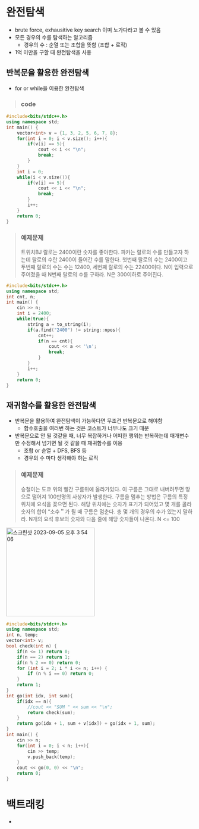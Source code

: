 # 완전탐색
- brute force, exhausitive key search 이며 노가다라고 볼 수 있음
- 모든 경우의 수를 탐색하는 알고리즘
  - 경우의 수 : 순열 또는 조합을 뜻함 (조합 + 로직)
- 1억 미만을 구할 때 완전탐색을 사용

## 반복문을 활용한 완전탐색
- for or while을 이용한 완전탐색
> ### code
```cpp
#include<bits/stdc++.h>
using namespace std;  
int main() {
	vector<int> v = {1, 3, 2, 5, 6, 7, 8};
	for(int i = 0; i < v.size(); i++){
		if(v[i] == 5){
			cout << i << "\n";
			break;
		}
	} 
	int i = 0;
	while(i < v.size()){
		if(v[i] == 5){
			cout << i << "\n";
			break;
		}
		i++;
	}
	return 0; 
}
```
> ### 예제문제
> 트위치BJ 랄로는 2400이란 숫자를 좋아한다. 파카는 랄로의 수를 만들고자 하는데 랄로의 수란 2400이 들어간 수를 말한다. 첫번째 랄로의 수는 2400이고 두번째 랄로의 수는 수는 12400, 세번째 랄로의 수는 22400이다. N이 입력으로 주어졌을 때 N번째 랄로의 수를 구하라. N은 300이하로 주어진다.
```cpp
#include<bits/stdc++.h>
using namespace std;  
int cnt, n;
int main() {
	cin >> n;
	int i = 2400; 
	while(true){
		string a = to_string(i);
		if(a.find("2400") != string::npos){
			cnt++;
			if(n == cnt){
				cout << a << '\n';
				break;
			}  
		}
		i++; 
	} 
	return 0; 
}
```
## 재귀함수를 활용한 완전탐색
- 반복문을 활용하여 완전탐색이 가능하다면 무조건 반복문으로 해야함
  - 함수호출을 여러번 하는 것은 코스트가 너무나도 크기 때문
- 반복문으로 안 될 것같을 때, 너무 복잡하거나 어떠한 행위는 반복하는데 매개변수만 수정해서 넘기면 될 것 같을 때 재귀함수를 이용
  - 조합 or 순열 + DFS, BFS 등
  - 경우의 수 마다 생각해야 하는 로직

> ### 예제문제
> 승철이는 도쿄 위의 빨간 구름위에 올라가있다. 이 구름은 그대로 내버려두면 땅으로 떨어져 100만명의 사상자가 발생한다. 구름을 멈추는 방법은 구름의 특정 위치에 요석을 꽂으면 된다. 해당 위치에는 숫자가 표기가 되어있고 몇 개를 골라 숫자의 합이 “소수＂가 될 때 구름은 멈춘다. 총 몇 개의 경우의 수가 있는지 말하라. N개의 요석 후보의 숫자와 다음 줄에 해당 숫자들이 나온다. N <= 100 
<img width="238" alt="스크린샷 2023-09-05 오후 3 54 06" src="https://github.com/ajhwan/Algorithm_study/assets/129160008/85b1f223-e51b-4178-8c3f-6a15ffa0765c">

```cpp
#include<bits/stdc++.h>
using namespace std; 
int n, temp;
vector<int> v;  
bool check(int n) { 
    if(n <= 1) return 0;
    if(n == 2) return 1; 
    if(n % 2 == 0) return 0;
    for (int i = 2; i * i <= n; i++) {
        if (n % i == 0) return 0;
    }
    return 1;
}
int go(int idx, int sum){
	if(idx == n){
		//cout << "SUM " << sum << "\n";
		return check(sum); 
	}
	return go(idx + 1, sum + v[idx]) + go(idx + 1, sum);
}
int main() {
	cin >> n;
	for(int i = 0; i < n; i++){
		cin >> temp;
		v.push_back(temp);
	}
	cout << go(0, 0) << "\n"; 
	return 0; 
}
```


# 백트래킹
- 
